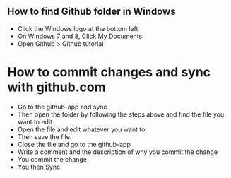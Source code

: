 How to find Github folder in Windows
-------------------------------------
* Click the Windows logo at the bottom left 
* On Windows 7 and 8, Click My Documents 
* Open Github > Github tutorial

# How to commit changes and sync with github.com
* Go to the github-app and sync
* Then open the folder by following the steps above and find the file you want to edit
* Open the file and edit whatever you want to.
* Then save the file.
* Close the file and go to the github-app 
* Write a comment and the description of why you commit the change
* You commit the change
* You then Sync.
